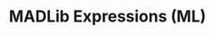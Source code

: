 ---
linktitle: MADLib Expressions (ML)
title: MADLib Expressions (ML)
Description: Apache MADlib is an open-source library for scalable in-database analytics. It provides data-parallel implementations of mathematical, statistical, graph and machine learning methods for structured and unstructured data.
weight: 2.0
---